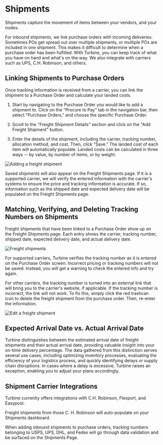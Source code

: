 # Shipments
Shipments capture the movement of items between your vendors, and your nodes.

For inbound shipments, we link purchase orders with incoming deliveries. Sometimes POs get spread out over multiple shipments, or multiple POs are included in one shipment. This makes it difficult to determine when a purchase order has been fulfilled. With Turbine, you can keep track of what you have on hand and what's on the way. We also integrate with carriers such as UPS, C.H. Robinson, and others.

## Linking Shipments to Purchase Orders

Once tracking information is received from a carrier, you can link the shipment to a Purchase Order and calculate your landed costs.

1. Start by navigating to the Purchase Order you would like to add a shipment to. Click on the "Procure to Pay" tab in the navigation bar, then select "Purchase Orders," and choose the specific Purchase Order.

2. Scroll to the "Freight Shipment Details" section and click on the "Add Freight Shipment" button.

3. Enter the details of the shipment, including the carrier, tracking number, allocation method, and cost. Then, click "Save." The landed cost of each item will automatically populate. Landed costs can be calculated in three ways -- by value, by number of items, or by weight.

![Adding a freight shipment](../../static/img/adding-a-freight-shipment.gif)

Saved shipments will also appear on the Freight Shipments page. If it is a supported carrier, we will verify the entered information with the carrier's systems to ensure the price and tracking information is accurate. If so, information such as the shipped date and expected delivery date will be populated on the Freight Shipments page.

## Matching, Verifying, and Deleting Tracking Numbers on Shipments

Freight shipments that have been linked to a Purchase Order show up on the Freight Shipments page. Each entry shows the carrier, tracking number, shipped date, expected delivery date, and actual delivery date. 

![Freight shipments](../../static/img/freight_shipments.png)


For supported carriers, Turbine verifies the tracking number as it is entered on the Purchase Order screen. Incorrect pricing or tracking numbers will not be saved. Instead, you will get a warning to check the entered info and try again.

For other carriers, the tracking number is turned into an external link that will bring you to the carrier's website, if applicable. If the tracking number is incorrect, the link will not work. To fix this, simply click the red trashcan icon to delete the freight shipment from the purchase order. Then, re-enter the information.

![Edit a freight shipment](../../static/img/delete_freight_shipments.png)

## Expected Arrival Date vs. Actual Arrival Date
Turbine distinguishes between the estimated arrival date of freight shipments and their actual arrival date, providing valuable insight into your on-time delivery percentage. The data gathered from this distinction serves several use cases, including optimizing inventory processes, evaluating the efficiency of your logistics process, and quickly identifying delays or supply chain disruptions. In cases where a delay is excessive, Turbine raises an exception, enabling you to adjust your plans accordingly. 

## Shipment Carrier Integrations
Turbine currently offers integrations with C.H. Robinson, Flexport, and Easypost. 

Freight shipments from those C. H. Robinson will auto-populate on your Shipments dashboard. 

When adding inbound shipments to purchase orders, tracking numbers 
belonging to USPS, UPS, DHL, and Fedex will go through data validation and be surfaced on the Shipments Page.


